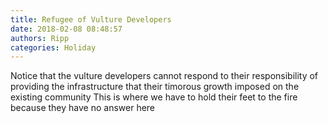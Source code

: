 ```yaml
---
title: Refugee of Vulture Developers
date: 2018-02-08 08:48:57
authors: Ripp
categories: Holiday
---
```


 Notice that the vulture developers cannot respond to their responsibility of providing the infrastructure that their timorous growth imposed on the existing community
This is where we have to hold their feet to the fire because they have no answer here